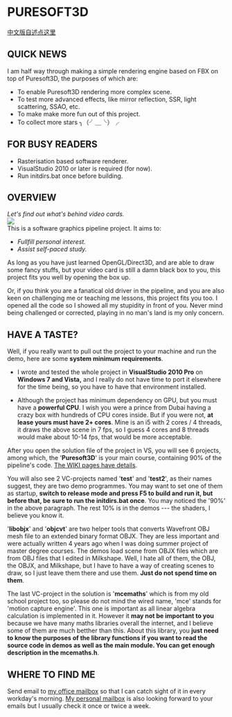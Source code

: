 # PURESOFT3D  
[中文版自述点这里](https://github.com/CallMeZhou/Puresoft3D/wiki/Readme-in-Chinese)  
  
## QUICK NEWS
I am half way through making a simple rendering engine based on FBX on top of Puresoft3D, the purposes of which are:
* To enable Puresoft3D rendering more complex scene.
* To test more advanced effects, like mirror reflection, SSR, light scattering, SSAO, etc.
* To make make more fun out of this project.
* To collect more stars  ╮（╯＿╰）╭

## FOR BUSY READERS  
* Rasterisation based software renderer.
* VisualStudio 2010 or later is required (for now).  
* Run initdirs.bat once before building.  
  
## OVERVIEW  
  
*Let's find out what's behind video cards.*  
![](https://qqw6xw.dm2302.livefilestore.com/y3mZX_CzVUMXZNPKuSzZUTCBAvQpa1b1dVV09d3IY35fVN9FezvItAFhZc8iFyHhHgHobFJNKJAOJqDLhCko3c4Msz2duAcpDg-rCpZ0bIbOTZcxwcSMv0zaN1kTdIALUCz7cIYTOSpDwh0ShAe3fU9xg7W1FrkXUKZMr6hJm7-Jgw?width=1024&height=768&cropmode=none)  
This is a software graphics pipeline project. It aims to:  
* *Fullfill personal interest.*  
* *Assist self-paced study.*  
  
As long as you have just learned OpenGL/Direct3D, and are able to draw some fancy stuffs, but your video card is still a damn black box to you, this project fits you well by opening the box up.  
  
Or, if you think you are a fanatical old driver in the pipeline, and you are also keen on challenging me or teaching me lessons, this project fits you too. I opened all the code so I showed all my stupidity in front of you. Never mind being challenged or corrected, playing in no man's land is my only concern.  
  
## HAVE A TASTE?  
  
Well, if you really want to pull out the project to your machine and run the demo, here are some **system minimum requirements**.  
* I wrote and tested the whole project in **VisualStudio 2010 Pro** on **Windows 7 and Vista,** and I really do not have time to port it elsewhere for the time being, so you have to have that environment installed.  
  
* Although the project has minimum dependency on GPU, but you must have a **powerful CPU**. I wish you were a prince from Dubai having a crazy box with hundreds of CPU cores inside. But if you were not, **at lease yours must have 2+ cores**. Mine is an i5 with 2 cores / 4 threads, it draws the above scene in 7 fps, so I guess 4 cores and 8 threads would make about 10-14 fps, that would be more acceptable.  
  
After you open the solution file of the project in VS, you will see 6 projects, among which, the '**Puresoft3D**' is your main course, containing 90% of the pipeline's code. [The WIKI pages have details](https://github.com/CallMeZhou/Puresoft3D/wiki).  
  
You will also see 2 VC-projects named '**test**' and '**test2**', as their names suggest, they are two demo programmes. You may want to set one of them as startup, **switch to release mode and press F5 to build and run it, but before that, be sure to run the initdirs.bat once**. You may noticed the '90%' in the above paragraph. The rest 10% is in the demos --- the shaders, I believe you know it.  
  
'**libobjx**' and '**objcvt**' are two helper tools that converts Wavefront OBJ mesh file to an extended binary format OBJX. They are less important and were actually written 4 years ago when I was doing summer project of master degree courses. The demos load scene from OBJX files which are from OBJ files that I edited in Milkshape. Well, I hate all of them, the OBJ, the OBJX, and Milkshape, but I have to have a way of creating scenes to draw, so I just leave them there and use them. **Just do not spend time on them**.  
  
The last VC-project in the solution is '**mcemaths**' which is from my old school project too, so please do not mind the wired name, 'mce' stands for 'motion capture engine'. This one is important as all linear algebra calculation is implemented in it. However it **may not be important to you** because we have many maths libraries overall the internet, and I believe some of them are much betther than this. About this library, you **just need to know the purposes of the library functions if you want to read the source code in demos as well as the main module. You can get enough description in the mcemaths.h**.  
  
## WHERE TO FIND ME  
  
Send email to [my office mailbox](mailto:chzhoubj@cn.ibm.com) so that I can catch sight of it in every workday's morning. [My personal mailbox](mailto:agedboy@sina.com) is also looking forward to your emails but I usually check it once or twice a week.

